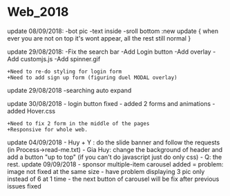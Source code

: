 # Web_2018

update 08/09/2018: 
	-bot pic 
	-text inside
	-sroll bottom :new update {
					when ever you are not on top it's wont appear, all the rest still normal
				  }

update 29/08/2018: 
	-Fix the search bar
	-Add Login button
	-Add overlay
	-Add customjs.js
	-Add spinner.gif

	+Need to re-do styling for login form
	+Need to add sign up form (figuring duel MODAL overlay)

update 29/08/2018
        -searching auto expand

update 30/08/2018
	- login button fixed
	- added 2 forms and animations
	- added Hover.css
	
	+Need to fix 2 form in the middle of the pages
	+Responsive for whole web.
update 04/09/2018
	- Huy + Y : do the slide banner and follow the requests (in Process->read-me.txt)
	- Gia Huy: change the background of header and add a button "up to top" (if you can't do javascript just do only css)
	- Q: the rest.
update 09/09/2018
	- sponsor multiple-item carousel added
	= problem: image not fixed at the same size
	- have problem displaying 3 pic only instead of 6 at 1 time
	- the next button of carousel will be fix after previous issues fixed